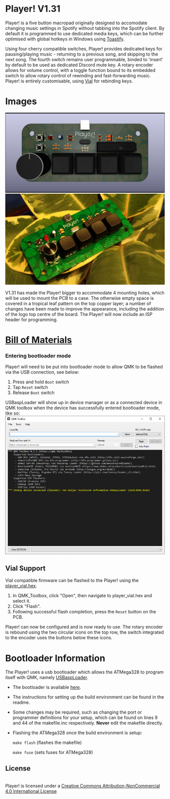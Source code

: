 # Player! V1.31

Player! is a five button macropad originally designed to accomodate changing music settings in Spotify without tabbing into the Spotify client. By default it is programmed to use dedicated media keys, which can be further optimised with global hotkeys in Windows using [Toastify](https://github.com/aleab/toastify).

Using four cherry compatible switches, Player! provides dedicated keys for pausing/playing music -  returning to a previous song, and skipping to the next song. The fourth switch remains user programmable, binded to 'insert' by default to be used as dedicated Discord mute key. A rotary encoder allows for volume control, with a toggle function bound to its embedded switch to allow rotary control of rewinding and fast-forwarding music. Player! is entirely customisable, using [Vial](https://get.vial.today/) for rebinding keys.

# Images
![](/Images/Player!_3D_KiCAD.png)
![](/Images/Player!_Assembled.jpg)

V1.31 has made the Player! bigger to accommodate 4 mounting holes, which will be used to mount the PCB to a case. The otherwise empty space is covered in a tropical leaf pattern on the top copper layer; a number of changes have been made to improve the appearance, including the addition of the logo top centre of the board. The Player! will now include an ISP header for programming.

# [Bill of Materials](https://octopart.com/bom-tool/iGNVRgwb)

### Entering bootloader mode
Player! will need to be put into bootloader mode to allow QMK to be flashed via the USB connection, see below:

1. Press and hold ```Boot``` switch
2. Tap ```Reset``` switch
3. Release ```Boot``` switch

USBaspLoader will show up in device manager or as a connected device in QMK toolbox when the device has successfully entered bootloader mode, like so:
![](/Images/QMK_Toolbox.png)

## Vial Support 

Vial compatible firmware can be flashed to the Player! using the [player_vial.hex](/Firmware). 
1. In QMK_Toolbox, click "Open", then navigate to player_vial.hex and select it. 
2. Click "Flash". 
3. Following successful flash completion, press the ```Reset``` button on the PCB. 

Player! can now be configured and is now ready to use. The rotary encoder is rebound using the two circular icons on the top row, the switch integrated to the encoder uses the buttons below these icons.
# Bootloader Information
The Player! uses a usb bootloader which allows the ATMega328 to program itself with QMK, namely [USBaspLoader](https://www.fischl.de/usbasp/). 


* The bootloader is available [here](https://github.com/Johnboysmooth/USBaspLoader).
* The instructions for setting up the build environment can be found in the readme.
* Some changes may be required, such as changing the port or programmer definitions for your setup, which can be found on lines 9 and 44 of the makefile.inc respectively. **Never** edit the makefile directly.
* Flashing the ATMega328 once the build environment is setup:

	```make flash``` (flashes the makefile)

	```make fuse``` (sets fuses for ATMega328)


## License
<br />Player! is licensed under a <a rel="license" href="http://creativecommons.org/licenses/by-nc/4.0/">Creative Commons Attribution-NonCommercial 4.0 International License </a>
